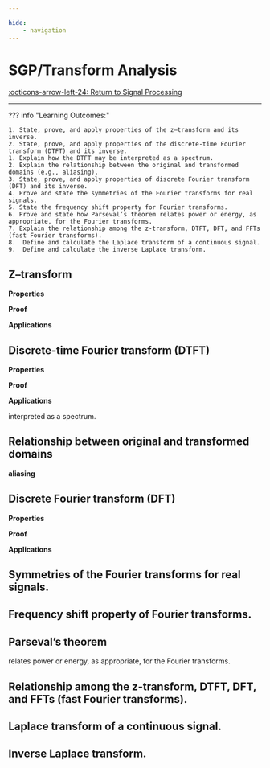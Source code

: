 ```yaml
---

hide:
    - navigation 
---
```

# SGP/Transform Analysis

[:octicons-arrow-left-24: Return to Signal Processing](/Knowledge-Notebook/Signal-Processing/)

---

??? info "Learning Outcomes:"

    1. State, prove, and apply properties of the z–transform and its inverse.
    2. State, prove, and apply properties of the discrete-time Fourier transform (DTFT) and its inverse.
    1. Explain how the DTFT may be interpreted as a spectrum.
    2. Explain the relationship between the original and transformed domains (e.g., aliasing).
    3. State, prove, and apply properties of discrete Fourier transform (DFT) and its inverse.
    4. Prove and state the symmetries of the Fourier transforms for real signals.
    5. State the frequency shift property for Fourier transforms.
    6. Prove and state how Parseval’s theorem relates power or energy, as appropriate, for the Fourier transforms.
    7. Explain the relationship among the z-transform, DTFT, DFT, and FFTs (fast Fourier transforms).
    8.  Define and calculate the Laplace transform of a continuous signal.
    9.  Define and calculate the inverse Laplace transform.

## Z–transform

**Properties**

**Proof**

**Applications**


## Discrete-time Fourier transform (DTFT)

**Properties**

**Proof**

**Applications**

interpreted as a spectrum.

## Relationship between original and transformed domains 

**aliasing**

## Discrete Fourier transform (DFT)

**Properties**

**Proof**

**Applications**

## Symmetries of the Fourier transforms for real signals.

## Frequency shift property of Fourier transforms.

## Parseval’s theorem 

relates power or energy, as appropriate, for the Fourier transforms.

## Relationship among the z-transform, DTFT, DFT, and FFTs (fast Fourier transforms).

## Laplace transform of a continuous signal.

## Inverse Laplace transform.